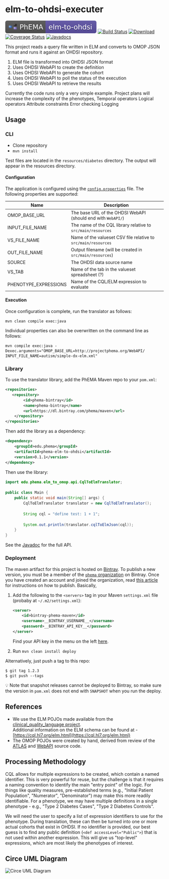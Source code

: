 # elm-to-ohdsi-executer

[![PhEMA](./repo-badge.svg)](https://projectphema.org)
[![Build Status](https://travis-ci.org/PheMA/elm-to-ohdsi-executer.svg?branch=master)](https://travis-ci.org/PheMA/elm-to-ohdsi-executer)
[![Download](https://img.shields.io/badge/dynamic/json.svg?label=latest&query=name&url=https://bintray.com/api/v1/packages/phema/maven/phema-elm-to-ohdsi/versions/_latest) ](https://bintray.com/phema/maven/phema-elm-to-ohdsi/)
[![Coverage Status](https://coveralls.io/repos/github/PheMA/elm-to-ohdsi-executer/badge.svg?branch=master)](https://coveralls.io/github/PheMA/elm-to-ohdsi-executer?branch=master)
[![Javadocs](https://img.shields.io/badge/dynamic/json.svg?label=javadoc&color=yellow&query=name&url=https://bintray.com/api/v1/packages/phema/maven/phema-elm-to-ohdsi/versions/_latest) ](https://phema.github.io/elm-to-ohdsi-executer/)

This project reads a query file written in ELM and converts to OMOP JSON format and runs it against an OHDSI repository.

1. ELM file is transformed into OHDSI JSON format
2. Uses OHDSI WebAPI to create the definition
3. Uses OHDSI WebAPI to generate the cohort
4. Uses OHDSI WebAPI to poll the status of the execution
5. Uses OHDSI WebAPI to retrieve the results

Currently the code runs only a very simple example.  Project plans will increase the complexity of the phenotypes, 
    Temporal operators
    Logical operators
    Attribute constraints
    Error checking
    Logging

## Usage

### CLI
- Clone repository
- `mvn install`

Test files are located in the `resources/diabetes` directory.  The output will appear in the resources directory.

#### Configuration

The application is configured using the [`config.properties`](./config/config.properties) file. The following properties
are supported:

|**Name**|**Description**|
|---|---|
|OMOP_BASE_URL| The base URL of the OHDSI WebAPI (should end with `WebAPI/`)|
|INPUT_FILE_NAME| The name of the CQL library relative to `src/main/resources`|
|VS_FILE_NAME| Name of the valueset CSV file relative to `src/main/resources`|
|OUT_FILE_NAME| Output filename (will be created in `src/main/resources`) |
|SOURCE|The OHDSI data source name |
|VS_TAB| Name of the tab in the valueset spreadsheet (?) |
|PHENOTYPE_EXPRESSIONS| Name of the CQL/ELM expression to evaluate |

#### Execution

Once configuration is complete, run the translator as follows:

```
mvn clean compile exec:java
```

Individual properties can also be overwritten on the command line as follows:

```
mvn compile exec:java -Dexec.arguments="OMOP_BASE_URL=http://projectphema.org/WebAPI/ INPUT_FILE_NAME=autism/simple-dx-elm.xml"
```

### Library

To use the translator library, add the PhEMA Maven repo to your `pom.xml`:

```xml
<repositories>
   <repository>
        <id>phema-bintray</id>
        <name>phema-bintray</name>
        <url>https://dl.bintray.com/phema/maven</url>
    </repository>
</repositories>
```

Then add the library as a dependency:

```xml
<dependency>
    <groupId>edu.phema</groupId>
    <artifactId>phema-elm-to-ohdsi</artifactId>
    <version>0.1.1</version>
</dependency>
```

Then use the library:

```java
import edu.phema.elm_to_omop.api.CqlToElmTranslator;

public class Main {
    public static void main(String[] args) {
        CqlToElmTranslator translator = new CqlToElmTranslator();

        String cql = "define test: 1 + 1";

        System.out.println(translator.cqlToElmJson(cql));
    }
}
```

See the [Javadoc](https://phema.github.io/elm-to-ohdsi-executer/) for the full API.

### Deployment

The maven artifact for this project is hosted on
[Bintray](https://bintray.com/beta/#/phema/maven/phema-elm-to-ohdsi?tab=overview). To publish a new version, you must be
a member of the [`phema` organization](https://bintray.com/phema) on Bintray. Once you have created an account and
joined the organization, read [this
article](https://blog.bintray.com/2015/09/17/publishing-your-maven-project-to-bintray/) for instructions on how to
publish. Basically,

1. Add the following to the `<servers>` tag in your Maven `settings.xml` file (probaby at `~/.m2/settings.xml`):

    ```xml
    <server>
        <id>bintray-phema-maven</id>
        <username>__BINTRAY_USERNAME__</username>
        <password>__BINTRAY_API_KEY__</password>
    </server>
    ```
   
   Find your API key in the menu on the left [here](https://bintray.com/profile/edit).
   
2. Run `mvn clean install deploy`

Alternatively, just push a tag to this repo:

```shell script
$ git tag 1.2.3
$ git push --tags
```

:bulb: Note that snapshot releases cannot be deployed to Bintray, so make sure the version in `pom.xml` does not end
with `SNAPSHOT` when you run the deploy.
   

## References
* We use the ELM POJOs made available from the [clinical\_quality\_language project](https://github.com/cqframework/clinical_quality_language/blob/master/Src/java/cql-to-elm/OVERVIEW.md).  
Additional information on the ELM schema can be found at - [https://cql.hl7.org/elm.html](https://cql.hl7.org/elm.html)
* The OMOP POJOs were created by hand, derived from review of the [ATLAS](https://github.com/OHDSI/Atlas) and [WebAPI](https://github.com/OHDSI/WebAPI/) source code.


## Processing Methodology

CQL allows for multiple expressions to be created, which contain a named identifier. This is very powerful for reuse,
but the challenge is that it requires a naming convention to identify the main "entry point" of the logic.  For things
like quality measures, pre-established terms (e.g., "Initial Patient Population", "Numerator", "Denominator") may make
this more readily identifiable.  For a phenotype, we may have multiple definitions in a single phenotype - e.g., "Type 2
Diabetes Cases", "Type 2 Diabetes Controls".

We will need the user to specify a list of expression identifiers to use for the phenotype. During translation, these
can then be turned into one or more actual cohorts that exist in OHDSI. If no identifier is provided, our best guess is
to find any public definition (`<def accessLevel="Public">`) that is not used within another expression.  This will give
us "top-level" expressions, which are most likely the phenotypes of interest.

## Circe UML Diagram
![Circe UML Diagram](https://user-images.githubusercontent.com/668093/69661634-98248f80-1037-11ea-9f42-6b26fc34f80e.png)